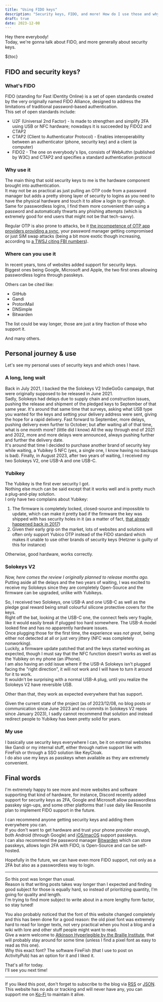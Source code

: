 ```yaml
---
title: "Using FIDO keys"
description: "Security keys, FIDO, and more! How do I use those and why."
draft: true
date: 2023-12-08
---
```


Hey there everybody!  
Today, we're gonna talk about FIDO, and more generally about security keys.

${toc}

## FIDO and security keys?

### What's FIDO

FIDO (standing for Fast IDentity Online) is a set of open standards created by the very originally named FIDO Alliance, designed to address the limitations of traditional password-based authentication.  
This set of open standards include:

- U2F (Universal 2nd Factor) - Is made to strengthen and simplify 2FA using USB or NFC hardware; nowadays it is succeeded by FIDO2 and CTAP2
- CTAP2 (Client to Authenticator Protocol) - Enables interoperability between an authenticator (phone, security key) and a client (a computer)
- FIDO2 - The one on everybody's lips, consists of WebAuthn (published by W3C) and CTAP2 and specifies a standard authentication protocol

### Why use it

The main thing that sold security keys to me is the hardware component brought into authentication.  
It may not be as practical as just pulling an OTP code from a password manager but adds a pretty strong layer of security to logins as you need to have the physical hardware and touch it to allow a login to go through.  
Same for passwordless logins, I find them more convenient than using a password and automatically thwarts any phishing attempts (which is extremely good for end users that might not be that tech-savvy).

Regular OTP is also prone to attacks, be it [the incompetence of OTP app providers providing a sync](https://nitter.net/mysk_co/status/1651021165727477763), your password manager getting compromised or just SIM swap attacks (being a bit more exotic though increasing, according to [a TWSJ citing FBI numbers](https://archive.is/og8go)).

### Where can you use it

In recent years, tons of websites added support for security keys.  
Biggest ones being Google, Microsoft and Apple, the two first ones allowing passwordless logins through passkeys.

Others can be cited like:

- GitHub
- Gandi
- ProtonMail
- DNSimple
- Bitwarden

The list could be way longer, those are just a tiny fraction of those who support it.

And many others.

## Personal journey & use

Let's see my personal uses of security keys and which ones I have.

### A long, long wait

Back in July 2021, I backed the the Solokeys V2 IndieGoGo campaign, that were originally supposed to be released in June 2021.  
Sadly, Solokeys had delays due to supply chain and construction issues, pushing the release and shipment of the pledged keys to September of that same year. It's around that same time that surveys, asking what USB type you wanted for the keys and setting your delivery address were sent, giving the hope for a rapid delivery.
Fast forward to September, more delays, pushing delivery even further to October; but after waiting all of that time, what is one month more? (little did I know)
All the way through end of 2021 and 2022, more and more delays were announced, always pushing further and further the delivery date.  
It's around that time I decided to purchase another brand of security key while waiting, a Yubikey 5 NFC (yes, a single one, I know having no backups is bad).
Finally, in August 2023, after two years of waiting, I received my two Solokeys V2, one USB-A and one USB-C.

### Yubikey

The Yubikey is the first ever security I got.  
Nothing else much can be said except that it works well and is pretty much a plug-and-play solution.  
I only have two complains about Yubikey:

1. The firmware is completely locked, closed-source and impossible to update, which can make it pretty bad if the firmware the key was shipped with has security holes in it (as a matter of fact, [that already happened back in 2017](https://support.yubico.com/hc/en-us/articles/360021803580))
2. Given their early grip on the market, lots of websites and solutions will often only support Yubico OTP instead of the FIDO standard which makes it unable to use other brands of security keys (Hetzner is guilty of this for instance)

Otherwise, good hardware, works correctly.

### Solokeys V2

_Now, here comes the review I originally planned to release months ago._  
Putting aside all the delays and the two years of waiting, I was excited to receive my Solokeys since they are completely Open-Source and the firmware can be upgraded, unlike with Yubikeys.

So, I received two Solokeys, one USB-A and one USB-C as well as the pledge goal reward being small colourful silicone protective covers for the keys.  
Right off the bat, looking at the USB-C one, the connect feels very fragile, like it would easily break if plugged too hard somewhere. The USB-A model looked fine and has no apparently hardware issues.  
Once plugging those for the first time, the experience was _not great_, being either not detected at all or just very jittery (NFC was completely nonworking).  
Luckily, a firmware update patched that and the keys started working as expected, though I must say that the NFC function doesn't works as well as the Yubikey on my phone (an iPhone).  
I am also having an odd issue where if the USB-A Solokeys isn't plugged facing the "right direction", it will not work and I will have to turn it around for it to work.  
It wouldn't be surprising with a normal USB-A plug, until you realize the Solokeys V2 have reversible USB.

Other than that, they work as expected everywhere that has support.

Given the current state of the project (as of 2023/12/08, no blog posts or communication since June 2023 and no commits in Solokeys V2 repos since January 2023), I sadly cannot recommend that solution and instead redirect people to Yubikey has been pretty solid for years.

### My use

I basically use security keys everywhere I can, be it on external websites like Gandi or my internal stuff, either through native support like with FireFish or through a SSO solution like KeyCloak.  
I do also use my keys as passkeys when available as they are extremely convenient.

## Final words

I'm extremely happy to see more and more websites and software supporting that kind of hardware, for instance, Discord recently added support for security keys as 2FA, Google and Microsoft allow passwordless passkey sign-ups, and some other platforms that I use daily like Resonite plan to implement FIDO support in the future.

I can recommend anyone getting security keys and adding them everywhere you can.  
If you don't want to get hardware and trust your phone provider enough, both Android (through Google) and [iOS/macOS](https://support.apple.com/en-gb/guide/iphone/iphf538ea8d0/ios) support passkeys.  
I can also recommend the password manager [Bitwarden](https://bitwarden.com) which can store passkeys, allows login 2FA with FIDO, is Open-Source and can be self-hosted.

Hopefully in the future, we can have even more FIDO support, not only as a 2FA but also as a passwordless way to login.

---

So this post was longer than usual.  
Reason is that writing posts takes way longer than I expected and finding good subject for those is equally hard, so instead of prioritizing quantity, I'm going for quality and length.  
I'm trying to find more subject to write about in a more lengthy form factor, so stay tuned!

You also probably noticed that the font of this website changed completely and this has been done for a good reason: the old pixel font was extremely hard to read for longer texts, not very practical when you host a blog and a wiki with lore and other stuff people might want to read.  
Give a warm welcome to [Atkinson Hyperlegible by the Braille Institute](https://brailleinstitute.org/freefont), that will probably stay around for some time (unless I find a pixel font as easy to read as this one).  
Why this exact font? The software FireFish (that I use to post on ActivityPub) has an option for it and I liked it.

That's all for today.  
I'll see you next time!

---

If you liked this post, don't forget to subscribe to the blog via [RSS](/blog/index.xml) or [JSON](/blog/index.json).  
This website has no ads or tracking and will never have any, you can support me on [Ko-Fi](https://ko-fi.com/j4dlc) to maintain it alive.
